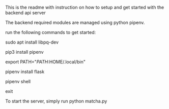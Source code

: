 This is the readme with instruction on how to setup and get started with the backend api server

The backend required modules are managed using python pipenv.

run the following commands to get started:

sudo apt install libpq-dev 

pip3 install pipenv

export PATH="$PATH:$HOME/.local/bin"

pipenv install flask

pipenv shell

exit


To start the server, simply run
python matcha.py